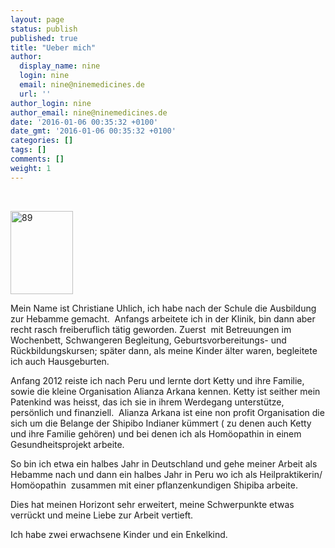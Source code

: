 ```yaml
---
layout: page
status: publish
published: true
title: "Ueber mich"
author:
  display_name: nine
  login: nine
  email: nine@ninemedicines.de
  url: ''
author_login: nine
author_email: nine@ninemedicines.de
date: '2016-01-06 00:35:32 +0100'
date_gmt: '2016-01-06 00:35:32 +0100'
categories: []
tags: []
comments: []
weight: 1
---
```

<p>&nbsp;</p>
<p><img class="alignnone size-full wp-image-63" src="http:&#47;&#47;www.ninemedicines.de&#47;wp-content&#47;uploads&#47;89.jpg" alt="89" width="100" height="133" &#47;></p>
<p>Mein Name ist Christiane Uhlich, ich habe nach der Schule die Ausbildung zur Hebamme gemacht. &nbsp;Anfangs arbeitete ich in der Klinik, bin dann aber recht rasch freiberuflich t&auml;tig geworden. Zuerst &nbsp;mit Betreuungen im Wochenbett, Schwangeren Begleitung, Geburtsvorbereitungs- und R&uuml;ckbildungskursen; sp&auml;ter dann, als meine Kinder &auml;lter waren, begleitete ich auch Hausgeburten.</p>
<p>Anfang 2012 reiste ich nach Peru und lernte dort Ketty und ihre Familie, sowie die kleine Organisation Alianza Arkana kennen. Ketty ist seither mein Patenkind was heisst, das ich sie in ihrem Werdegang unterst&uuml;tze, pers&ouml;nlich und finanziell. &nbsp;Alianza Arkana ist eine non profit Organisation die sich um die Belange der Shipibo Indianer k&uuml;mmert ( zu denen auch Ketty und ihre Familie geh&ouml;ren) und bei denen ich als Hom&ouml;opathin in einem Gesundheitsprojekt arbeite.</p>
<p>So bin ich etwa ein halbes Jahr in Deutschland und gehe meiner Arbeit als Hebamme nach und dann ein halbes Jahr in Peru wo ich als Heilpraktikerin&#47; Hom&ouml;opathin &nbsp;zusammen mit einer pflanzenkundigen Shipiba arbeite.</p>
<p>Dies hat meinen Horizont sehr erweitert, meine Schwerpunkte etwas verr&uuml;ckt und meine Liebe zur Arbeit vertieft.</p>
<p>Ich habe zwei erwachsene Kinder und ein Enkelkind.</p>
